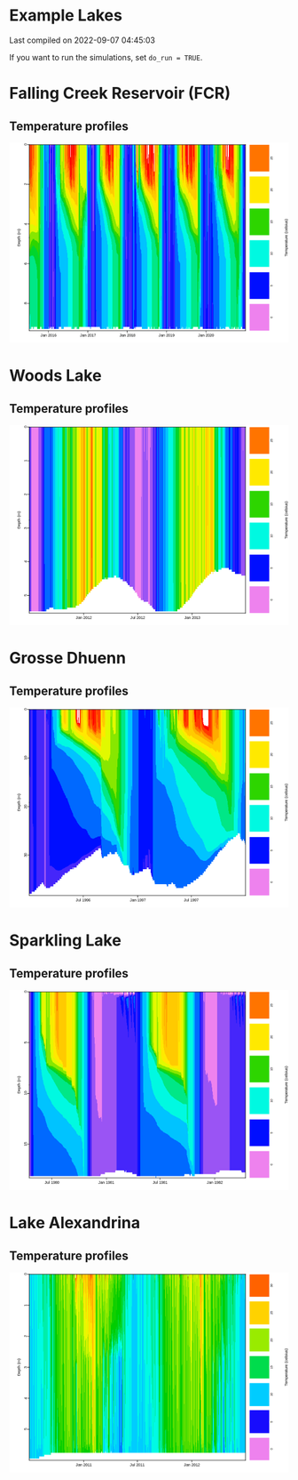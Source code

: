 Example Lakes
================
Last compiled on 2022-09-07 04:45:03

If you want to run the simulations, set `do_run = TRUE`.

# Falling Creek Reservoir (FCR)

## Temperature profiles

![](example_lakes_files/figure-gfm/FCR-1.png)<!-- -->

# Woods Lake

## Temperature profiles

![](example_lakes_files/figure-gfm/Woods-1.png)<!-- -->

# Grosse Dhuenn

## Temperature profiles

![](example_lakes_files/figure-gfm/GrosseDhuenn-1.png)<!-- -->

# Sparkling Lake

## Temperature profiles

![](example_lakes_files/figure-gfm/Sparkling-1.png)<!-- -->

# Lake Alexandrina

## Temperature profiles

![](example_lakes_files/figure-gfm/LakeAlexandrina-1.png)<!-- -->
